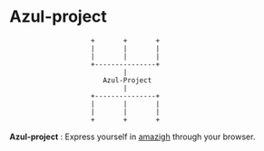 # Azul-project
                        +       +       +
                        |       |       |
                        |       |       |
                        +---------------+
                                |
                           Azul-Project
                                |
                        +---------------+
                        |       |       |
                        |       |       |
                        +       +       +

**Azul-project** : Express yourself in [amazigh](https://en.wikipedia.org/wiki/Berbers) through your browser.

